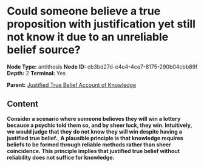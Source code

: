 # Could someone believe a true proposition with justification yet still not know it due to an unreliable belief source?

**Node Type:** antithesis
**Node ID:** cb3bd27d-c4e4-4ce7-8175-290b04cbb89f
**Depth:** 2
**Terminal:** Yes

**Parent:** [Justified True Belief Account of Knowledge](justified-true-belief-account-of-knowledge.md)

## Content

**Consider a scenario where someone believes they will win a lottery because a psychic told them so, and by sheer luck, they win. Intuitively, we would judge that they do not know they will win despite having a justified true belief.**, **A plausible principle is that knowledge requires beliefs to be formed through reliable methods rather than sheer coincidence. This principle implies that justified true belief without reliability does not suffice for knowledge.**
